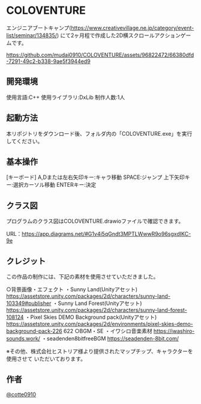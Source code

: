 # COLOVENTURE

 
エンジニアブートキャンプ(https://www.creativevillage.ne.jp/category/event-list/seminar/134835/)
にて2ヶ月程で作成した2D横スクロールアクションゲームです。


https://github.com/mudai0910/COLOVENTURE/assets/96822472/66380dfd-7291-49c2-b338-9ae5f3944ed9



## 開発環境

使用言語:C++
使用ライブラリ:DxLib
制作人数:1人

## 起動方法
本リポジトリをダウンロード後、フォルダ内の「COLOVENTURE.exe」を実行してください。

## 基本操作
 
[キーボード]
A,Dまたは左右矢印キー:キャラ移動
SPACE:ジャンプ
上下矢印キー:選択カーソル移動
ENTERキー:決定
 
## クラス図
 プログラムのクラス図はCOLOVENTURE.drawioファイルで確認できます。
 
 URL：https://app.diagrams.net/#G1v4i5qGndt3MPTLWwwR9o96sgxdIKC-9e

 
## クレジット
 この作品の制作には、下記の素材を使用させていただきました。

 ○背景画像・エフェクト
・Sunny Land(Unityアセット)
https://assetstore.unity.com/packages/2d/characters/sunny-land-103349#publisher
・Sunny Land Forest(Unityアセット)
https://assetstore.unity.com/packages/2d/characters/sunny-land-forest-108124
・Pixel Skies DEMO Background pack(Unityアセット)
https://assetstore.unity.com/packages/2d/environments/pixel-skies-demo-background-pack-226
622
○BGM・SE
・イワシロ音楽素材
https://iwashiro-sounds.work/
・seadenden8bitfreeBGM
https://seadenden-8bit.com/

※その他、株式会社ヒストリア様より提供されたマップチップ、キャラクターを使用させて
いただいております。

 
## 作者
 
[@cotte0910](https://twitter.com/cotte0910)
 
